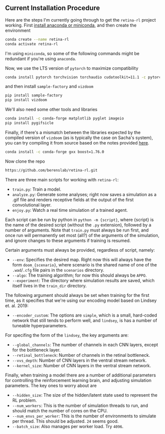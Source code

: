 ## Current Installation Procedure

Here are the steps I'm currently going through to get the `retina-rl` project working. First [install anaconda or miniconda](https://docs.anaconda.com/anaconda/install/index.html), and then create the environment
``` bash
conda create --name retina-rl
conda activate retina-rl
```
I'm using `miniconda`, so some of the following commands might be redundant if you're using `anaconda`.

Now, we use the LTS version of `pytorch` to maximize compatibility
```bash
conda install pytorch torchvision torchaudio cudatoolkit=11.1 -c pytorch-lts -c nvidia
```
and then install `sample-factory` and `vizdoom`
```bash
pip install sample-factory
pip install vizdoom
```
We'll also need some other tools and libraries
```bash
conda install -c conda-forge matplotlib pyglet imageio
pip install pygifsicle
```
Finally, if there's a mismatch between the libraries expected by the compiled version of `vizdoom` (as is typically the case on Sacha's system), you can try compiling it from source based on the notes provided [here](https://github.com/alex-petrenko/sample-factory/tree/master/sample_factory/envs/doom).
```bash
conda install -c conda-forge gxx boost=1.76.0
```

Now clone the repo
```bash
https://github.com/berenslab/retina-rl.git
```
There are three main scripts for working with `retina-rl`:

- `train.py`: Train a model.
- `analyze.py`: Generate some analyses; right now saves a simulation as a .gif file and renders receptive fields at the output of the first convolutional layer.
- `enjoy.py`: Watch a real time simulation of a trained agent.

Each script can be run by python in `python -m {script}`, where {script} is the name of the desired script (without the `.py` extension), followed by a number of arguments. Note that `train.py` must always be run first, and once run will permanently set most (all?) of the arguments of the simulation, and ignore changes to these arguments if training is resumed.

Certain arguments must always be provided, regardless of script, namely:

- `--env`: Specifies the desired map. Right now this will always have the form `doom_{scenario}`, where scenario is the shared name of one of the `.wad`/`.cfg` file pairs in the `scenarios` directory.
- `--algo`: The training algorithm; for now this should always be `APPO`.
- `--experiment`: The directory where simulation results are saved, which itself lives in the `train_dir` directory.

The following argument should always be set when training for the first time, as it specifies that we're using our encoding model based on Lindsey et. al. 2019:

- `--encoder_custom`: The options are `simple`, which is a small, hard-coded network that still tends to perform well, and `lindsey`, is has a number of tuneable hyperparameters.

For specifing the form of the `lindsey`, the key arguments are:

- `--global_channels`: The number of channels in each CNN layers, except for the bottleneck layer.
- `--retinal_bottleneck`: Number of channels in the retinal bottleneck.
- `--vvs_depth`: Number of CNN layers in the ventral stream network.
- `--kernel_size`: Number of CNN layers in the ventral stream network.

Finally, when training a model there are a number of additional parameters for controlling the reinforcement learning brain, and adjusting simulation parameters. The key ones to worry about are

- `--hidden_size`: The size of the hidden/latent state used to represent the RL problem.
- `--num_workers`: This is the number of simulation threads to run, and should match the number of cores on the CPU.
- `--num_envs_per_worker`: This is the number of environments to simulate per thread. This should be adjusted. `24` seems good.
- `--batch_size`: Also manages per worker load. Try `4096`.
